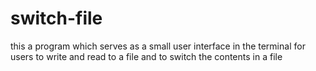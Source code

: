 # switch-file
this a program which serves as a small user interface in the terminal for users to write and read to a file and to switch the contents in a file
